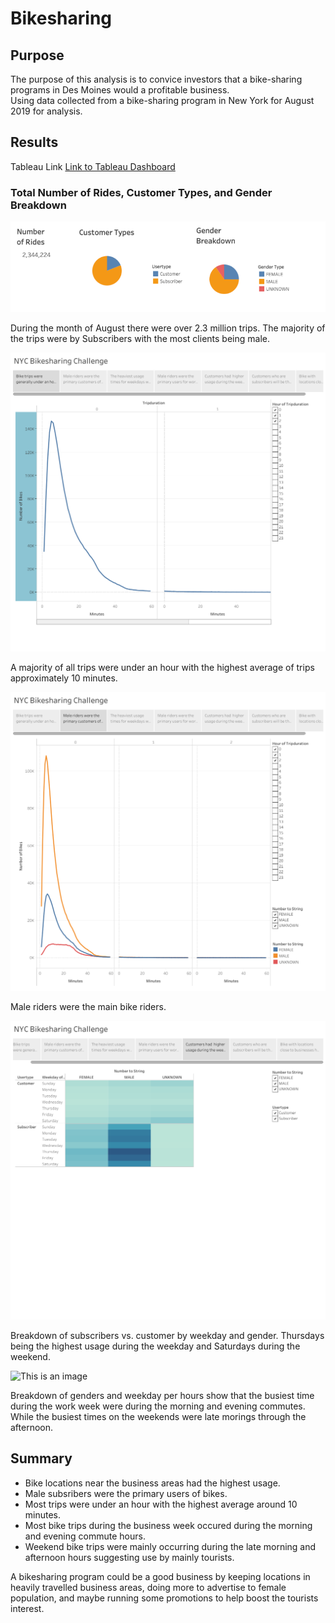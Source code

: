 # Bikesharing

## Purpose
The purpose of this analysis is to convice investors that a bike-sharing programs in Des Moines would a profitable business.  
Using data collected from a bike-sharing program in New York for August 2019 for analysis.

## Results
Tableau Link
[Link to Tableau Dashboard](https://public.tableau.com/app/profile/kylie.hicks/viz/bikesharing_challenge_16481798390240/CheckoutTimesforUsers)

### Total Number of Rides, Customer Types, and Gender Breakdown
![This is an image](https://github.com/KyHicks/bikesharing/blob/main/Images/number%20of%20rides%2C%20customer%20type%2C%20gender%20type.PNG)

During the month of August there were over 2.3 million trips.  The majority of the trips were by Subscribers with the most clients being male.

![This is an image](https://github.com/KyHicks/bikesharing/blob/main/Images/Checkout%20times%20for%20users.png)

A majority of all trips were under an hour with the highest average of trips approximately 10 minutes.

![This is an image](https://github.com/KyHicks/bikesharing/blob/main/Images/Checkout%20times%20by%20gender.png)

Male riders were the main bike riders.

![This is an image](https://github.com/KyHicks/bikesharing/blob/main/Images/user%20trips%20by%20gender%20by%20weekday.png)

Breakdown of subscribers vs. customer by weekday and gender.  Thursdays being the highest usage during the weekday and Saturdays during the weekend.

![This is an image](https://github.com/KyHicks/bikesharing/blob/main/Images/Trips%20by%20gender%20weekday%20per%20%20hour.png)

Breakdown of genders and weekday per hours show that the busiest time during the work week were during the morning and evening commutes.  While the busiest times on the weekends were late morings through the afternoon.

## Summary

* Bike locations near the business areas had the highest usage.
* Male subsribers were the primary users of bikes.
* Most trips were under an hour with the highest average around 10 minutes.
* Most bike trips during the business week occured during the morning and evening commute hours.
* Weekend bike trips were mainly occurring during the late morning and afternoon hours suggesting use by mainly tourists.

A bikesharing program could be a good business by keeping locations in heavily travelled business areas, doing more to advertise to female population, and maybe running some promotions to help boost the tourists interest.
